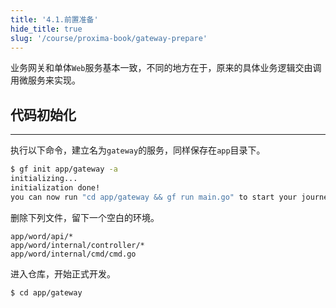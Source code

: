 ```yaml
---
title: '4.1.前置准备'
hide_title: true
slug: '/course/proxima-book/gateway-prepare'
---
```


业务网关和单体`Web`服务基本一致，不同的地方在于，原来的具体业务逻辑交由调用微服务来实现。

## 代码初始化
---
执行以下命令，建立名为`gateway`的服务，同样保存在`app`目录下。

```bash
$ gf init app/gateway -a
initializing...
initialization done! 
you can now run "cd app/gateway && gf run main.go" to start your journey, enjoy!
```

删除下列文件，留下一个空白的环境。
```text
app/word/api/*
app/word/internal/controller/*
app/word/internal/cmd/cmd.go
```

进入仓库，开始正式开发。
```bash
$ cd app/gateway
```